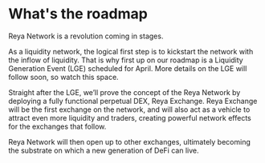 # What's the roadmap

Reya Network is a revolution coming in stages.

As a liquidity network, the logical first step is to kickstart the network with the inflow of liquidity. That is why first up on our roadmap is a Liquidity Generation Event (LGE) scheduled for April. More details on the LGE will follow soon, so watch this space.

Straight after the LGE, we’ll prove the concept of the Reya Network by deploying a fully functional perpetual DEX, Reya Exchange. Reya Exchange will be the first exchange on the network, and will also act as a vehicle to attract even more liquidity and traders, creating powerful network effects for the exchanges that follow.

Reya Network will then open up to other exchanges, ultimately becoming the substrate on which a new generation of DeFi can live.

<figure><img src="https://lh7-us.googleusercontent.com/X4gk1SX506yMOCOkylx0_8Z_UPgIVnmCO8jugisgea2MKHr3fjXWy1-xKmKo4vMTKOHlxTmsb6U-sSwHflz-s_IQQE8EOz443abW7zV7_NoxoQ_7bLrE8O9xIheVlH2U-aycNA6DHMCZ6YjgMsuDMw8" alt=""><figcaption></figcaption></figure>
